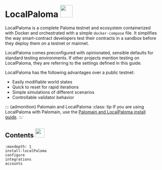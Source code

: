# LocalPaloma <img src="/img/LocalPaloma.svg" height="40px">

LocalPaloma is a complete Paloma testnet and ecosystem containerized with Docker and orchestrated with a simple `docker-compose` file. It simplifies the way smart-contract developers test their contracts in a sandbox before they deploy them on a testnet or mainnet.

LocalPaloma comes preconfigured with opinionated, sensible defaults for standard testing environments. If other projects mention testing on LocalPaloma, they are referring to the settings defined in this guide.

LocalPaloma has the following advantages over a public testnet:

- Easily modifiable world states
- Quick to reset for rapid iterations
- Simple simulations of different scenarios
- Controllable validator behavior

::: {admonition} Palomain and LocalPaloma
:class: tip
If you are using LocalPaloma with Palomain, use the [Palomain and LocalPaloma install guide](../Palomain/using-Palomain-localPaloma.md).
:::

## Contents <img src="/img/Glossary.svg" height="30px">

```{toctree}
:maxdepth: 1
install-localPaloma
configure
integrations
accounts
```
